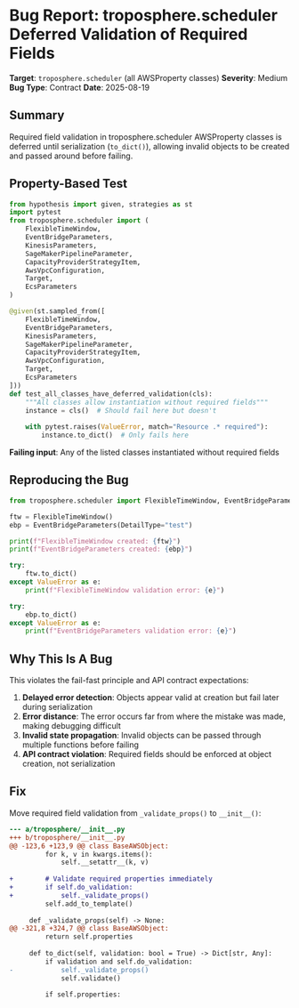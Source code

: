 # Bug Report: troposphere.scheduler Deferred Validation of Required Fields

**Target**: `troposphere.scheduler` (all AWSProperty classes)
**Severity**: Medium
**Bug Type**: Contract
**Date**: 2025-08-19

## Summary

Required field validation in troposphere.scheduler AWSProperty classes is deferred until serialization (`to_dict()`), allowing invalid objects to be created and passed around before failing.

## Property-Based Test

```python
from hypothesis import given, strategies as st
import pytest
from troposphere.scheduler import (
    FlexibleTimeWindow,
    EventBridgeParameters,
    KinesisParameters,
    SageMakerPipelineParameter,
    CapacityProviderStrategyItem,
    AwsVpcConfiguration,
    Target,
    EcsParameters
)

@given(st.sampled_from([
    FlexibleTimeWindow,
    EventBridgeParameters,
    KinesisParameters,
    SageMakerPipelineParameter,
    CapacityProviderStrategyItem,
    AwsVpcConfiguration,
    Target,
    EcsParameters
]))
def test_all_classes_have_deferred_validation(cls):
    """All classes allow instantiation without required fields"""
    instance = cls()  # Should fail here but doesn't
    
    with pytest.raises(ValueError, match="Resource .* required"):
        instance.to_dict()  # Only fails here
```

**Failing input**: Any of the listed classes instantiated without required fields

## Reproducing the Bug

```python
from troposphere.scheduler import FlexibleTimeWindow, EventBridgeParameters

ftw = FlexibleTimeWindow()
ebp = EventBridgeParameters(DetailType="test")

print(f"FlexibleTimeWindow created: {ftw}")
print(f"EventBridgeParameters created: {ebp}")

try:
    ftw.to_dict()
except ValueError as e:
    print(f"FlexibleTimeWindow validation error: {e}")

try:
    ebp.to_dict()
except ValueError as e:
    print(f"EventBridgeParameters validation error: {e}")
```

## Why This Is A Bug

This violates the fail-fast principle and API contract expectations:

1. **Delayed error detection**: Objects appear valid at creation but fail later during serialization
2. **Error distance**: The error occurs far from where the mistake was made, making debugging difficult
3. **Invalid state propagation**: Invalid objects can be passed through multiple functions before failing
4. **API contract violation**: Required fields should be enforced at object creation, not serialization

## Fix

Move required field validation from `_validate_props()` to `__init__()`:

```diff
--- a/troposphere/__init__.py
+++ b/troposphere/__init__.py
@@ -123,6 +123,9 @@ class BaseAWSObject:
         for k, v in kwargs.items():
             self.__setattr__(k, v)
 
+        # Validate required properties immediately
+        if self.do_validation:
+            self._validate_props()
         self.add_to_template()
 
     def _validate_props(self) -> None:
@@ -321,8 +324,7 @@ class BaseAWSObject:
         return self.properties
 
     def to_dict(self, validation: bool = True) -> Dict[str, Any]:
         if validation and self.do_validation:
-            self._validate_props()
             self.validate()
 
         if self.properties:
```